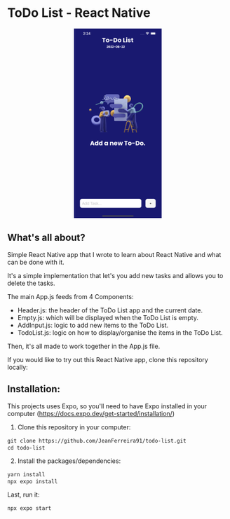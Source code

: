 # ToDo List - React Native
<!-- ![Screenshot](./assets/Screenshot.png) -->
<p align="center">
    <img src="./assets/Screenshot.png" alt="screenshot" width="200"/>
</p>

## What's all about?

Simple React Native app that I wrote to learn about React Native and what can be done with it.

It's a simple implementation that let's you add new tasks and allows you to delete the tasks.

The main App.js feeds from 4 Components:

- Header.js: the header of the ToDo List app and the current date.
- Empty.js: which will be displayed when the ToDo List is empty.
- AddInput.js: logic to add new items to the ToDo List.
- TodoList.js: logic on how to display/organise the items in the ToDo List.

Then, it's all made to work together in the App.js file.

If you would like to try out this React Native app, clone this repository locally:

## Installation:

This projects uses Expo, so you'll need to have Expo installed in your computer (https://docs.expo.dev/get-started/installation/)

1. Clone this repository in your computer:
```
git clone https://github.com/JeanFerreira91/todo-list.git
cd todo-list
```

2. Install the packages/dependencies:
```
yarn install
npx expo install
```

Last, run it:

```
npx expo start
```